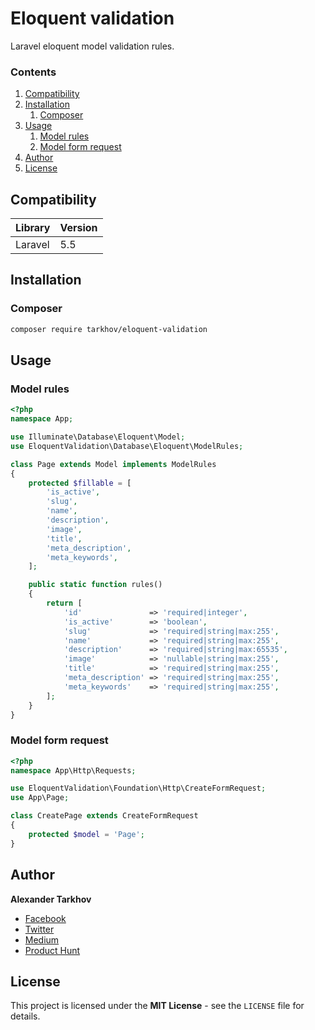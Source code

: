 # Eloquent validation

Laravel eloquent model validation rules.

### Contents

1. [Compatibility](#compatibility)
2. [Installation](#installation)
   1. [Composer](#composer)
3. [Usage](#usage)
   1. [Model rules](#model-rules)
   2. [Model form request](#model-form-request)
4. [Author](#author)
5. [License](#license)

## Compatibility

Library | Version
------- | -------
Laravel | 5.5

## Installation

### Composer

```bash
composer require tarkhov/eloquent-validation
```

## Usage

### Model rules

```php
<?php
namespace App;

use Illuminate\Database\Eloquent\Model;
use EloquentValidation\Database\Eloquent\ModelRules;

class Page extends Model implements ModelRules
{
    protected $fillable = [
        'is_active',
        'slug',
        'name',
        'description',
        'image',
        'title',
        'meta_description',
        'meta_keywords',
    ];

    public static function rules()
    {
        return [
            'id'               => 'required|integer',
            'is_active'        => 'boolean',
            'slug'             => 'required|string|max:255',
            'name'             => 'required|string|max:255',
            'description'      => 'required|string|max:65535',
            'image'            => 'nullable|string|max:255',
            'title'            => 'required|string|max:255',
            'meta_description' => 'required|string|max:255',
            'meta_keywords'    => 'required|string|max:255',
        ];
    }
}
```

### Model form request

```php
<?php
namespace App\Http\Requests;

use EloquentValidation\Foundation\Http\CreateFormRequest;
use App\Page;

class CreatePage extends CreateFormRequest
{
    protected $model = 'Page';
}
```

## Author

**Alexander Tarkhov**

* [Facebook](https://www.facebook.com/alex.tarkhov)
* [Twitter](https://twitter.com/alextarkhov)
* [Medium](https://medium.com/@tarkhov)
* [Product Hunt](https://www.producthunt.com/@tarkhov)

## License

This project is licensed under the **MIT License** - see the `LICENSE` file for details.
